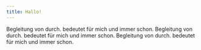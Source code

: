 ```yaml
---
title: Hallo!
---
```

Begleitung von durch. bedeutet für mich und immer schon. Begleitung von
durch. bedeutet für mich und immer schon. Begleitung von durch. bedeutet
für mich und immer schon.
